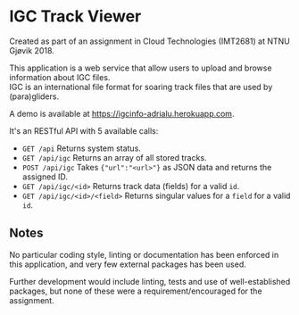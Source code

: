 # IGC Track Viewer

Created as part of an assignment in Cloud Technologies (IMT2681) at NTNU Gjøvik 2018.

This application is a web service that allow users to upload and browse information about IGC files.  
IGC is an international file format for soaring track files that are used by (para)gliders.

A demo is available at <https://igcinfo-adrialu.herokuapp.com>.

It's an RESTful API with 5 available calls:

- `GET /api`
	Returns system status.
- `GET /api/igc`
	Returns an array of all stored tracks.
- `POST /api/igc`
	Takes `{"url":"<url>"}` as JSON data and returns the assigned ID.
- `GET /api/igc/<id>`
	Returns track data (fields) for a valid `id`.
- `GET /api/igc/<id>/<field>`
	Returns singular values for a `field` for a valid `id`.

## Notes

No particular coding style, linting or documentation has been enforced in this application,
and very few external packages has been used.

Further development would include linting, tests and use of well-established packages, but none of
these were a requirement/encouraged for the assignment.
